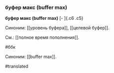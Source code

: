 ### буфер макс (buffer max)

**буфер макс (buffer max)** [- ]{.c6 .c5}

Синоним: [[уровень буфера]], [[целевой буфер]].

См.: [[полное время пополнения]].

#ббк

Синоним: [[buffer max]].

#translated
